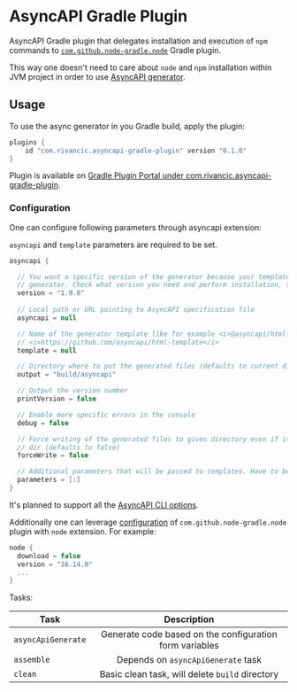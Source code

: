 # AsyncAPI Gradle Plugin

AsyncAPI Gradle plugin that delegates installation and execution of `npm` commands to [`com.github.node-gradle.node`](https://github.com/node-gradle/gradle-node-plugin/tree/3.4.0) Gradle plugin.

This way one doesn't need to care about `node` and `npm` installation within JVM project in order to use [AsyncAPI generator](https://github.com/asyncapi/generator).

## Usage

To use the async generator in you Gradle build, apply the plugin:

```groovy
plugins {
    id "com.rivancic.asyncapi-gradle-plugin" version "0.1.0"
}
```

Plugin is available on [Gradle Plugin Portal under com.rivancic.asyncapi-gradle-plugin](https://plugins.gradle.org/plugin/com.rivancic.asyncapi-gradle-plugin).


### Configuration

One can configure following parameters through asyncapi extension:

`asyncapi` and `template` parameters are required to be set.

```groovy
asyncapi {

  // You want a specific version of the generator because your template might not be compatible with the latest 
  // generator. Check what version you need and perform installation, specifying the exact version.
  version = "1.9.8"
  
  // Local path or URL pointing to AsyncAPI specification file
  asyncapi = null

  // Name of the generator template like for example <i>@asyncapi/html-template</i> or 
  // <i>https://github.com/asyncapi/html-template</i>
  template = null

  // Directory where to put the generated files (defaults to current directory)
  output = "build/asyncapi"

  // Output the version number
  printVersion = false

  // Enable more specific errors in the console
  debug = false

  // Force writing of the generated files to given directory even if it is a git repo with unstaged files or not empty 
  // dir (defaults to false)
  forceWrite = false

  // Additional parameters that will be passed to templates. Have to be provided as a map.
  parameters = [:]
}
```

It's planned to support all the [AsyncAPI CLI options](https://github.com/asyncapi/generator#cli-usage).

Additionally one can leverage [configuration](https://github.com/node-gradle/gradle-node-plugin/blob/3.4.0/docs/usage.md#configuring-the-plugin) 
of `com.github.node-gradle.node` plugin with `node` extension. For example:

```groovy
node {
  download = false
  version = "16.14.0"
  ...
}
```

Tasks:

| Task               |                       Description                       |  
|--------------------|:-------------------------------------------------------:|
| `asyncApiGenerate` | Generate code based on the configuration form variables | 
| `assemble`         |         Depends on `asyncApiGenerate` task              |
| `clean`            |     Basic clean task, will delete `build` directory     |
